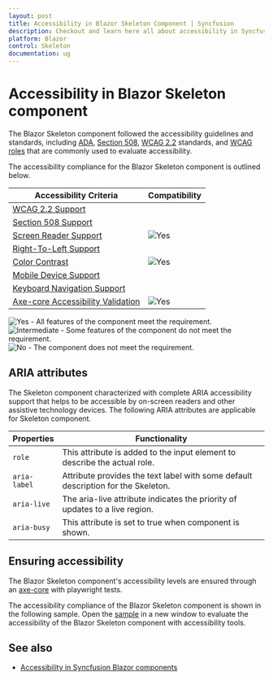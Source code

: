 ```yaml
---
layout: post
title: Accessibility in Blazor Skeleton Component | Syncfusion
description: Checkout and learn here all about accessibility in Syncfusion Blazor Skeleton component and much more.
platform: Blazor
control: Skeleton
documentation: ug
---
```


# Accessibility in Blazor Skeleton component

The Blazor Skeleton component followed the accessibility guidelines and standards, including [ADA](https://www.ada.gov/), [Section 508](https://www.section508.gov/), [WCAG 2.2](https://www.w3.org/TR/WCAG22/) standards, and [WCAG roles](https://www.w3.org/TR/wai-aria/#roles) that are commonly used to evaluate accessibility.

The accessibility compliance for the Blazor Skeleton component is outlined below.

| Accessibility Criteria | Compatibility |
| -- | -- |
| [WCAG 2.2 Support](../common/accessibility#accessibility-standards) ||
| [Section 508 Support](../common/accessibility#accessibility-standards) ||
| [Screen Reader Support](../common/accessibility#screen-reader-support) | <img src="https://cdn.syncfusion.com/content/images/landing-page/yes.png" alt="Yes"> |
| [Right-To-Left Support](../common/accessibility#right-to-left-support) ||
| [Color Contrast](../common/accessibility#color-contrast) | <img src="https://cdn.syncfusion.com/content/images/landing-page/yes.png" alt="Yes"> |
| [Mobile Device Support](../common/accessibility#mobile-device-support) ||
| [Keyboard Navigation Support](../common/accessibility#keyboard-navigation-support) ||
| [Axe-core Accessibility Validation](../common/accessibility#ensuring-accessibility) | <img src="https://cdn.syncfusion.com/content/images/landing-page/yes.png" alt="Yes"> |

<style>
    .post .post-content img {
        display: inline-block;
        margin: 0.5em 0;
    }
</style>

<div><img src="https://cdn.syncfusion.com/content/images/documentation/full.png" alt="Yes"> - All features of the component meet the requirement.</div>

<div><img src="https://cdn.syncfusion.com/content/images/documentation/partial.png" alt="Intermediate"> - Some features of the component do not meet the requirement.</div>

<div><img src="https://cdn.syncfusion.com/content/images/documentation/not-supported.png" alt="No"> - The component does not meet the requirement.</div>

## ARIA attributes

The Skeleton component characterized with complete ARIA accessibility support that helps to be accessible by on-screen readers and other assistive technology devices. The following ARIA attributes are applicable for Skeleton component.

| Properties | Functionality |
| ------------ | ----------------------- |
| `role` | This attribute is added to the input element to describe the actual role. |
| `aria-label` | Attribute provides the text label with some default description for the Skeleton. |
| `aria-live` | The aria-live attribute indicates the priority of updates to a live region. |
| `aria-busy` | This attribute is set to true when component is shown. |

## Ensuring accessibility

The Blazor Skeleton component's accessibility levels are ensured through an [axe-core](https://www.nuget.org/packages/Deque.AxeCore.Playwright) with playwright tests.

The accessibility compliance of the Blazor Skeleton component is shown in the following sample. Open the [sample](https://blazor.syncfusion.com/accessibility/skeleton) in a new window to evaluate the accessibility of the Blazor Skeleton component with accessibility tools.

## See also

* [Accessibility in Syncfusion Blazor components](https://blazor.syncfusion.com/documentation/common/accessibility)